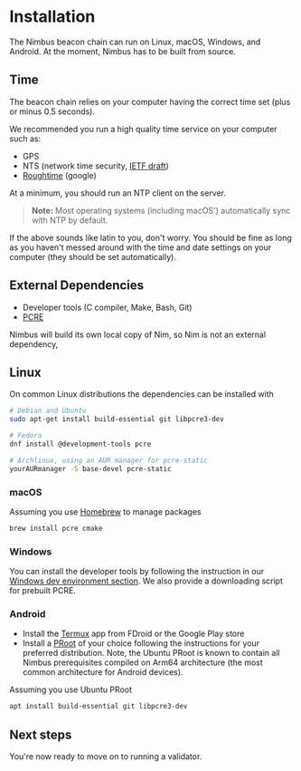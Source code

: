 # Installation

The Nimbus beacon chain can run on Linux, macOS, Windows, and Android. At the moment, Nimbus has to be built from source.

## Time

The beacon chain relies on your computer having the correct time set (plus or minus 0.5 seconds).

We recommended you run a high quality time service on your computer such as:

* GPS
* NTS (network time security, [IETF draft](https://tools.ietf.org/html/draft-ietf-ntp-using-nts-for-ntp-19))
* [Roughtime](https://roughtime.googlesource.com/roughtime) (google)

At a minimum, you should run an NTP client on the server.

> **Note:** Most operating systems (including macOS') automatically sync with NTP by default.

If the above sounds like latin to you, don't worry. You should be fine as long as you haven't messed around with the time and date settings on your computer (they should be set automatically).

## External Dependencies

- Developer tools (C compiler, Make, Bash, Git)
- [PCRE](https://www.pcre.org/)

Nimbus will build its own local copy of Nim, so Nim is not an external dependency, 

## Linux

On common Linux distributions the dependencies can be installed with

```sh
# Debian and Ubuntu
sudo apt-get install build-essential git libpcre3-dev

# Fedora
dnf install @development-tools pcre

# Archlinux, using an AUR manager for pcre-static
yourAURmanager -S base-devel pcre-static
```

### macOS

Assuming you use [Homebrew](https://brew.sh/) to manage packages

```sh
brew install pcre cmake
```

### Windows

You can install the developer tools by following the instruction in our [Windows dev environment section](./advanced.md#windows-dev-environment).
We also provide a downloading script for prebuilt PCRE.

### Android

- Install the [Termux](https://termux.com) app from FDroid or the Google Play store
- Install a [PRoot](https://wiki.termux.com/wiki/PRoot) of your choice following the instructions for your preferred distribution.
  Note, the Ubuntu PRoot is known to contain all Nimbus prerequisites compiled on Arm64 architecture (the most common architecture for Android devices).

Assuming you  use Ubuntu PRoot

```sh
apt install build-essential git libpcre3-dev
```

## Next steps

You're now ready to move on to running a validator.
